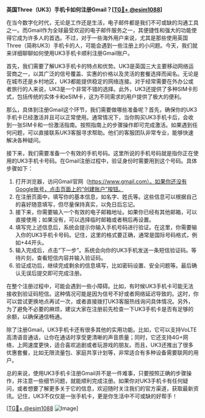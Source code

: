 **英国Three（UK3）手机卡如何注册Gmail？[[TG💪+ @esim1088](https://t.me/s/esim1088)]**

在当今数字化时代，无论是工作还是生活，电子邮件都是我们不可或缺的沟通工具之一。而Gmail作为全球最受欢迎的电子邮件服务之一，其便捷性和强大的功能使得它成为许多人的首选。不过，对于一些海外用户来说，尤其是那些使用英国Three（简称UK3）手机卡的人，可能会遇到一些注册上的小问题。今天，我们就来详细聊聊如何使用UK3手机卡顺利注册Gmail账户。

首先，我们需要了解UK3手机卡的特点和优势。UK3是英国三大主要移动网络运营商之一，以其广泛的信号覆盖、实惠的价格以及灵活的套餐选择而闻名。无论是在城市还是乡村地区，UK3都能提供稳定的网络连接。对于经常需要在外办公或者旅行的人来说，UK3是一个非常不错的选择。此外，UK3还提供了多种SIM卡形式，包括传统的实体卡和eSIM卡，这为不同需求的用户提供了极大的便利。

那么，具体到注册Gmail这个环节，我们需要做哪些准备呢？首先，确保你的UK3手机卡已经激活并且可以正常使用。通常情况下，当你购买UK3手机卡后，会收到一张SIM卡和一份激活指南。按照指南上的步骤操作即可完成激活。如果遇到任何问题，可以直接联系UK3客服寻求帮助。他们的客服团队非常专业，能够快速解决各种疑问。

接下来，我们需要准备一个有效的手机号码。这里所说的手机号码就是指你正在使用的UK3手机卡号码。在Gmail注册过程中，验证身份时需要用到这个号码。具体步骤如下：

1. 打开浏览器，访问Gmail官网（https://www.gmail.com）。如果你还没有Google账号，点击页面上的“创建账户”按钮。
2. 在注册页面中，填写你的基本信息，如名字、姓氏等。这些信息可以根据自己的喜好随意填写，但尽量保持真实，以免日后忘记。
3. 接下来，你需要输入一个有效的电子邮箱地址。如果你已经有其他邮箱，可以直接使用；如果没有，可以选择临时邮箱或者稍后再设置。
4. 填写完上述信息后，系统会提示你输入手机号码进行验证。在这里，你需要输入你的UK3手机卡号码。记住，这里的格式要正确，通常是国际号码格式，例如+44开头。
5. 输入完成后，点击“下一步”。系统会向你的UK3手机发送一条短信验证码。等待片刻，查看短信内容并输入验证码。
6. 验证成功后，继续完成剩余的信息填写，比如密码设置、安全问题等。最后确认无误后提交即可完成注册。

在整个注册过程中，可能会遇到一些小障碍。比如，有时候UK3手机卡可能无法接收到验证码短信。这种情况可能是因为信号不好或者网络延迟导致的。这时，你可以尝试更换地点再试一次，或者直接拨打UK3客服热线询问具体情况。另外，为了避免不必要的麻烦，建议大家在注册前先检查一下UK3手机卡是否有足够的余额，以确保通信畅通。

除了注册Gmail，UK3手机卡还有很多其他的实用功能。比如，它可以支持VoLTE高清语音通话，让你在通话时享受更清晰的声音质量；同时，它还支持4G+网络，上网速度更快，适合喜欢追剧或者玩游戏的朋友。而且，UK3还推出了很多优惠套餐，比如无限流量包、家庭共享计划等，非常适合有多种设备需要联网的用户。

总的来说，使用UK3手机卡注册Gmail并不是一件难事，只要按照正确的步骤操作，并注意一些细节问题，就能顺利完成注册。如果你对UK3手机卡有任何疑问，或者想要了解更多关于它的信息，欢迎随时关注我们的官方渠道，获取最新资讯。记住，UK3不仅仅是一张手机卡，更是你生活中不可或缺的好帮手！

[[TG💪+ @esim1088](https://t.me/s/esim1088) ![Image](https://i.postimg.cc/4NQfJmqS/Snipaste-2025-05-13-00-14-12.png)]